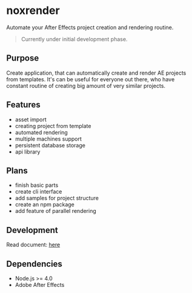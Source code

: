 # noxrender
Automate your After Effects project creation and rendering routine.

>Currently under initial development phase.

## Purpose
Create application, that can automatically create and render AE projects from templates. It's can be useful for everyone out there, who have constant routine of creating big amount of very similar projects. 

## Features
- asset import
- creating project from template
- automated rendering
- multiple machines support
- persistent database storage
- api library

## Plans
- finish basic parts
- create cli interface
- add samples for project structure
- create an npm package
- add feature of parallel rendering

## Development
Read document: [here](DEVELOPMENT.md)

## Dependencies
- Node.js >= 4.0
- Adobe After Effects
